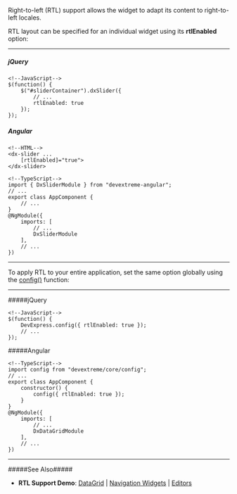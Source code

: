 Right-to-left (RTL) support allows the widget to adapt its content to right-to-left locales.

RTL layout can be specified for an individual widget using its **rtlEnabled** option:

---
##### jQuery

    <!--JavaScript-->
    $(function() {
        $("#sliderContainer").dxSlider({
            // ...
            rtlEnabled: true
        });
    });

##### Angular

    <!--HTML-->
    <dx-slider ...
        [rtlEnabled]="true">
    </dx-slider>

    <!--TypeScript-->
    import { DxSliderModule } from "devextreme-angular";
    // ...
    export class AppComponent {
        // ...
    }
    @NgModule({
        imports: [
            // ...
            DxSliderModule
        ],
        // ...
    })

---

To apply RTL to your entire application, set the same option globally using the [config()](/api-reference/50%20Common/utils/config(config).md '/Documentation/ApiReference/Common/utils/#configconfig') function:

---
#####jQuery

    <!--JavaScript-->
    $(function() {
        DevExpress.config({ rtlEnabled: true });
        // ...
    });

#####Angular

    <!--TypeScript-->
    import config from "devextreme/core/config";
    // ...
    export class AppComponent {
        constructor() {
            config({ rtlEnabled: true });      
        }
    }
    @NgModule({
        imports: [
            // ...
            DxDataGridModule
        ],
        // ...
    })

---

#####See Also#####
- **RTL Support Demo**: [DataGrid](https://js.devexpress.com/Demos/WidgetsGallery/Demo/DataGrid/RightToLeftSupport) | [Navigation Widgets](https://js.devexpress.com/Demos/WidgetsGallery/Demo/Common/NavigationRightToLeftSupport) | [Editors](https://js.devexpress.com/Demos/WidgetsGallery/Demo/Common/EditorsRightToLeftSupport)
